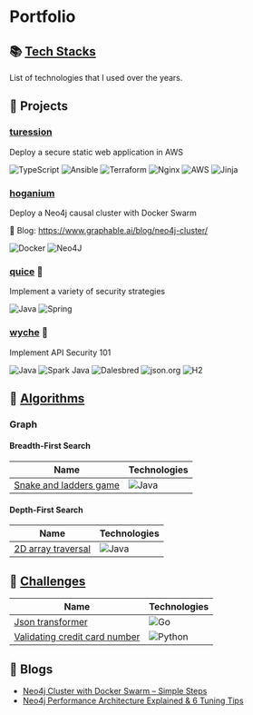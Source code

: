 # Portfolio

## :books: [Tech Stacks](https://github.com/benguegan/portfolio/blob/main/tech-stack.md)

List of technologies that I used over the years. 

## :rocket: Projects

### [turession](https://github.com/benguegan/turession)

Deploy a secure static web application in AWS 

![TypeScript](https://img.shields.io/badge/typescript-lsdkfhj?style=flat&logo=typescript&logoColor=white&color=%233178C6) ![Ansible](https://img.shields.io/badge/ansible-lsdkfhj?style=flat&logo=ansible&logoColor=white&color=black) ![Terraform](https://img.shields.io/badge/terraform-lsdkfhj?style=flat&logo=terraform&logoColor=white&color=%23844FBA) ![Nginx](https://img.shields.io/badge/nginx-lsdkfhj?style=flat&logo=nginx&logoColor=white&color=%23009639) ![AWS](https://img.shields.io/badge/aws-lsdkfhj?style=flat&logo=amazonaws&logoColor=%23FF9900&color=%23232F3E) ![Jinja](https://img.shields.io/badge/jinja-lsdkfhj?style=flat&logo=jinja&logoColor=black&color=white)

### [hoganium](https://github.com/benguegan/hoganium) 

Deploy a Neo4j causal cluster with Docker Swarm

:book: Blog: https://www.graphable.ai/blog/neo4j-cluster/

![Docker](https://img.shields.io/badge/docker-lsdkfhj?style=flat&logo=docker&logoColor=white&color=%232496ED) ![Neo4J](https://img.shields.io/badge/neo4j-lsdkfhj?style=flat&logo=neo4j&logoColor=white&color=%234581C3)

### [quice](https://github.com/benguegan/quice) :construction:

Implement a variety of security strategies

![Java](https://img.shields.io/badge/java-lsdkfhj?style=flat&logo=openjdk&color=%23ff9800) ![Spring](https://img.shields.io/badge/spring-lsdkfhj?style=flat&logo=spring&logoColor=white&color=%236DB33F)


### [wyche](https://github.com/benguegan/wyche) :construction:

Implement API Security 101

![Java](https://img.shields.io/badge/java-lsdkfhj?style=flat&logo=openjdk&color=%23ff9800) ![Spark Java](https://img.shields.io/badge/spark_java-lsdkfhj?style=flat&color=%23e88300) ![Dalesbred](https://img.shields.io/badge/dalesbred-lsdkfhj?style=flat&color=%23777) ![json.org](https://img.shields.io/badge/json-lsdkfhj?style=flat&logo=json&color=%23000000) ![H2](https://img.shields.io/badge/h2-lsdkfhj?style=flat&color=%230645ad)

## :telescope: [Algorithms](https://github.com/benguegan/algorithms/tree/main)

### Graph 
#### Breadth-First Search 
| Name  | Technologies  |
|--|--|
|[Snake and ladders game](https://github.com/benguegan/algorithms/tree/main/graph/breadth-first-search/snake-and-ladders) | ![Java](https://img.shields.io/badge/java-lsdkfhj?style=flat&logo=openjdk&color=%23ff9800) |

#### Depth-First Search 
| Name  | Technologies  |
|--|--|
|[2D array traversal](https://github.com/benguegan/algorithms/tree/main/graph/depth-first-search/2d-array-traversal/java) | ![Java](https://img.shields.io/badge/java-lsdkfhj?style=flat&logo=openjdk&color=%23ff9800) |



## :microscope:  [Challenges](https://github.com/benguegan/challenges/tree/main)

| Name  | Technologies  |
|--|--|
|[Json transformer](https://github.com/benguegan/challenges/tree/main/json-transformer) |![Go](https://img.shields.io/badge/go-lsdkfhj?style=flat&logo=spring&logoColor=white&color=%2300ADD8)
|[Validating credit card number](https://github.com/benguegan/challenges/blob/main/validating-credit-card-number/python/validating-credit-card-number.py) | ![Python](https://img.shields.io/badge/python-lsdkfhj?style=flat&logo=python&logoColor=%23ffdd54&color=%233776AB) |

## :book: Blogs

- [Neo4j Cluster with Docker Swarm – Simple Steps](https://www.graphable.ai/blog/neo4j-cluster/)
- [Neo4j Performance Architecture Explained & 6 Tuning Tips](https://www.graphable.ai/blog/neo4j-performance/)
